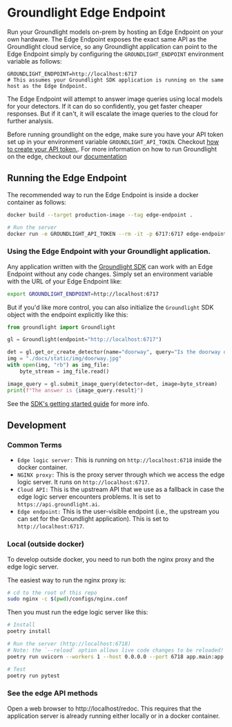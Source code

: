 # Groundlight Edge Endpoint

Run your Groundlight models on-prem by hosting an Edge Endpoint on your own hardware.  The Edge Endpoint exposes the exact same API as the Groundlight cloud service, so any Groundlight application can point to the Edge Endpoint simply by configuring the `GROUNDLIGHT_ENDPOINT` environment variable as follows:

```
GROUNDLIGHT_ENDPOINT=http://localhost:6717
# This assumes your Groundlight SDK application is running on the same host as the Edge Endpoint.
```

The Edge Endpoint will attempt to answer image queries using local models for your detectors.  If it can do so confidently, you get faster cheaper responses.  But if it can't, it will escalate the image queries to the cloud for further analysis.

Before running groundlight on the edge, make
sure you have your API token set up in your environment variable 
`GROUNDLIGHT_API_TOKEN`. Checkout [how to create your API token.](https://code.groundlight.ai/python-sdk/docs/getting-started/api-tokens). For more information on 
how to run Groundlight on the edge, checkout our [documentation](https://code.groundlight.ai/python-sdk/docs/building-applications/edge)

## Running the Edge Endpoint

The recommended way to run the Edge Endpoint is inside a docker container as follows:

```bash
docker build --target production-image --tag edge-endpoint .

# Run the server
docker run -e GROUNDLIGHT_API_TOKEN --rm -it -p 6717:6717 edge-endpoint
```

### Using the Edge Endpoint with your Groundlight application.

Any application written with the [Groundlight SDK](https://pypi.org/project/groundlight/) can work with an Edge Endpoint without any code changes.  Simply set an environment variable with the URL of your Edge Endpoint like:

```bash
export GROUNDLIGHT_ENDPOINT=http://localhost:6717
```

But if you'd like more control, you can also initialize the `Groundlight` SDK object with the endpoint explicitly like this:

```python
from groundlight import Groundlight

gl = Groundlight(endpoint="http://localhost:6717")

det = gl.get_or_create_detector(name="doorway", query="Is the doorway open?")
img = "./docs/static/img/doorway.jpg"  
with open(img, "rb") as img_file:
    byte_stream = img_file.read()

image_query = gl.submit_image_query(detector=det, image=byte_stream)
print(f"The answer is {image_query.result}")
```

See the [SDK's getting started guide](https://code.groundlight.ai/python-sdk/docs/getting-started) for more info.

## Development

### Common Terms 

* `Edge logic server:` This is running on `http://localhost:6718` inside the docker container. 
* `NGINX proxy:` This is the proxy server through which we access the edge logic server. It runs on `http://localhost:6717`.
* `Cloud API:` This is the upstream API that we use as a fallback in case the edge logic server encounters problems. It is set to `https://api.groundlight.ai`. 
* `Edge endpoint:` This is the user-visible endpoint (i.e., the upstream you can set for the Groundlight application). This is set to `http://localhost:6717`. 


### Local (outside docker)

To develop outside docker, you need to run both the nginx proxy and the edge logic server.

The easiest way to run the nginx proxy is:

```BASH
# cd to the root of this repo
sudo nginx -c $(pwd)/configs/nginx.conf
```

Then you must run the edge logic server like this:

```BASH
# Install
poetry install

# Run the server (http://localhost:6718)
# Note: the `--reload` option allows live code changes to be reloaded!
poetry run uvicorn --workers 1 --host 0.0.0.0 --port 6718 app.main:app --reload

# Test
poetry run pytest
```

### See the edge API methods

Open a web browser to http://localhost/redoc. This requires that the application server is already
running either locally or in a docker container. 

